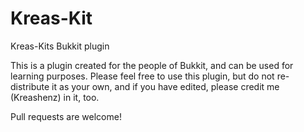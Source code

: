 Kreas-Kit
=========

Kreas-Kits Bukkit plugin

This is a plugin created for the people of Bukkit, and can be used for
learning purposes. Please feel free to use this plugin, but do not re-
distribute it as your own, and if you have edited, please credit me
(Kreashenz) in it, too.

Pull requests are welcome!
